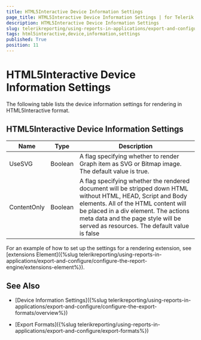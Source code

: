 ```yaml
---
title: HTML5Interactive Device Information Settings
page_title: HTML5Interactive Device Information Settings | for Telerik Reporting Documentation
description: HTML5Interactive Device Information Settings
slug: telerikreporting/using-reports-in-applications/export-and-configure/configure-the-export-formats/html5interactive-device-information-settings
tags: html5interactive,device,information,settings
published: True
position: 11
---
```


# HTML5Interactive Device Information Settings



The following table lists the device information settings for rendering in HTML5Interactive format.

## HTML5Interactive Device Information Settings


|  __Name__  |  __Type__  |  __Description__  |
| ------ | ------ | ------ |
|UseSVG|Boolean|A flag specifying whether to render Graph item as SVG or Bitmap image. The default value is true.|
|ContentOnly|Boolean|A flag specifying whether the rendered document will be stripped down HTML without HTML, HEAD, Script and Body elements.                 All of the HTML content will be placed in a div element. The actions meta data and the page style will be served as resources.                 The default value is false|




For an example of how to set up the settings for a rendering extension, see [extensions Element]({%slug telerikreporting/using-reports-in-applications/export-and-configure/configure-the-report-engine/extensions-element%}).         

## See Also


 * [Device Information Settings]({%slug telerikreporting/using-reports-in-applications/export-and-configure/configure-the-export-formats/overview%})

 * [Export Formats]({%slug telerikreporting/using-reports-in-applications/export-and-configure/export-formats%})
